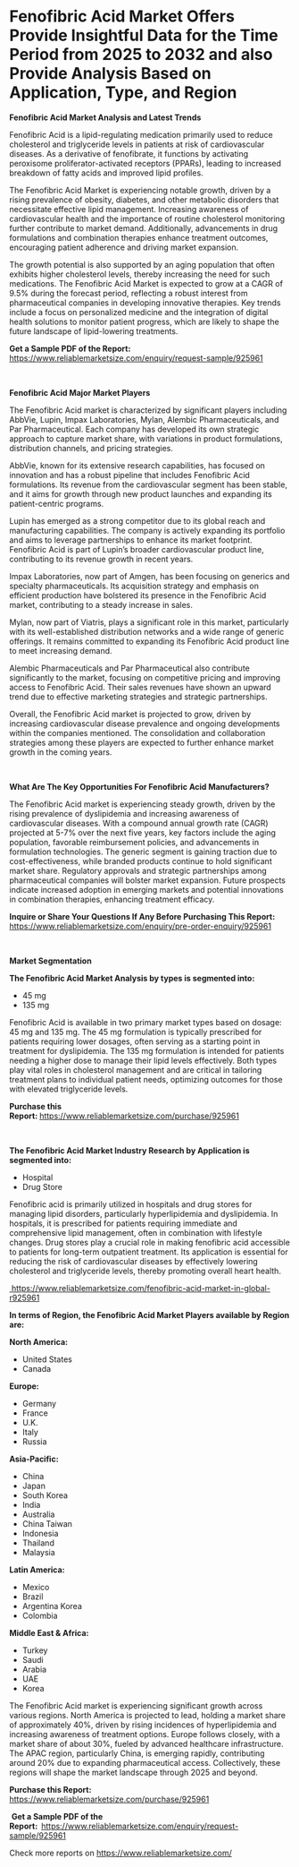 <p><h1>Fenofibric Acid Market Offers Provide Insightful Data for the Time Period from 2025 to 2032 and also Provide Analysis Based on Application, Type, and Region</h1></p><p><strong>Fenofibric Acid Market Analysis and Latest Trends</strong></p>
<p><p>Fenofibric Acid is a lipid-regulating medication primarily used to reduce cholesterol and triglyceride levels in patients at risk of cardiovascular diseases. As a derivative of fenofibrate, it functions by activating peroxisome proliferator-activated receptors (PPARs), leading to increased breakdown of fatty acids and improved lipid profiles. </p><p>The Fenofibric Acid Market is experiencing notable growth, driven by a rising prevalence of obesity, diabetes, and other metabolic disorders that necessitate effective lipid management. Increasing awareness of cardiovascular health and the importance of routine cholesterol monitoring further contribute to market demand. Additionally, advancements in drug formulations and combination therapies enhance treatment outcomes, encouraging patient adherence and driving market expansion.</p><p>The growth potential is also supported by an aging population that often exhibits higher cholesterol levels, thereby increasing the need for such medications. The Fenofibric Acid Market is expected to grow at a CAGR of 9.5% during the forecast period, reflecting a robust interest from pharmaceutical companies in developing innovative therapies. Key trends include a focus on personalized medicine and the integration of digital health solutions to monitor patient progress, which are likely to shape the future landscape of lipid-lowering treatments.</p></p>
<p><strong>Get a Sample PDF of the Report:&nbsp;</strong> <a href="https://www.reliablemarketsize.com/enquiry/request-sample/925961?utm_campaign=2450&utm_medium=2&utm_source=Github&utm_content=ia&utm_term=08032025&utm_id=fenofibric-acid">https://www.reliablemarketsize.com/enquiry/request-sample/925961</a></p>
<p>&nbsp;</p>
<p><strong>Fenofibric Acid Major Market Players</strong></p>
<p><p>The Fenofibric Acid market is characterized by significant players including AbbVie, Lupin, Impax Laboratories, Mylan, Alembic Pharmaceuticals, and Par Pharmaceutical. Each company has developed its own strategic approach to capture market share, with variations in product formulations, distribution channels, and pricing strategies.</p><p>AbbVie, known for its extensive research capabilities, has focused on innovation and has a robust pipeline that includes Fenofibric Acid formulations. Its revenue from the cardiovascular segment has been stable, and it aims for growth through new product launches and expanding its patient-centric programs. </p><p>Lupin has emerged as a strong competitor due to its global reach and manufacturing capabilities. The company is actively expanding its portfolio and aims to leverage partnerships to enhance its market footprint. Fenofibric Acid is part of Lupin’s broader cardiovascular product line, contributing to its revenue growth in recent years.</p><p>Impax Laboratories, now part of Amgen, has been focusing on generics and specialty pharmaceuticals. Its acquisition strategy and emphasis on efficient production have bolstered its presence in the Fenofibric Acid market, contributing to a steady increase in sales.</p><p>Mylan, now part of Viatris, plays a significant role in this market, particularly with its well-established distribution networks and a wide range of generic offerings. It remains committed to expanding its Fenofibric Acid product line to meet increasing demand.</p><p>Alembic Pharmaceuticals and Par Pharmaceutical also contribute significantly to the market, focusing on competitive pricing and improving access to Fenofibric Acid. Their sales revenues have shown an upward trend due to effective marketing strategies and strategic partnerships.</p><p>Overall, the Fenofibric Acid market is projected to grow, driven by increasing cardiovascular disease prevalence and ongoing developments within the companies mentioned. The consolidation and collaboration strategies among these players are expected to further enhance market growth in the coming years.</p></p>
<p>&nbsp;</p>
<p><strong>What Are The Key Opportunities For Fenofibric Acid Manufacturers?</strong></p>
<p><p>The Fenofibric Acid market is experiencing steady growth, driven by the rising prevalence of dyslipidemia and increasing awareness of cardiovascular diseases. With a compound annual growth rate (CAGR) projected at 5-7% over the next five years, key factors include the aging population, favorable reimbursement policies, and advancements in formulation technologies. The generic segment is gaining traction due to cost-effectiveness, while branded products continue to hold significant market share. Regulatory approvals and strategic partnerships among pharmaceutical companies will bolster market expansion. Future prospects indicate increased adoption in emerging markets and potential innovations in combination therapies, enhancing treatment efficacy.</p></p>
<p><strong>Inquire or Share Your Questions If Any Before Purchasing This Report:</strong> <a href="https://www.reliablemarketsize.com/enquiry/pre-order-enquiry/925961?utm_campaign=2450&utm_medium=2&utm_source=Github&utm_content=ia&utm_term=08032025&utm_id=fenofibric-acid">https://www.reliablemarketsize.com/enquiry/pre-order-enquiry/925961</a></p>
<p>&nbsp;</p>
<p><strong>Market Segmentation</strong></p>
<p><strong>The Fenofibric Acid Market Analysis by types is segmented into:</strong></p>
<p><ul><li>45 mg</li><li>135 mg</li></ul></p>
<p><p>Fenofibric Acid is available in two primary market types based on dosage: 45 mg and 135 mg. The 45 mg formulation is typically prescribed for patients requiring lower dosages, often serving as a starting point in treatment for dyslipidemia. The 135 mg formulation is intended for patients needing a higher dose to manage their lipid levels effectively. Both types play vital roles in cholesterol management and are critical in tailoring treatment plans to individual patient needs, optimizing outcomes for those with elevated triglyceride levels.</p></p>
<p><strong>Purchase this Report:&nbsp;</strong><a href="https://www.reliablemarketsize.com/purchase/925961?utm_campaign=2450&utm_medium=2&utm_source=Github&utm_content=ia&utm_term=08032025&utm_id=fenofibric-acid">https://www.reliablemarketsize.com/purchase/925961</a></p>
<p>&nbsp;</p>
<p><strong>The Fenofibric Acid Market Industry Research by Application is segmented into:</strong></p>
<p><ul><li>Hospital</li><li>Drug Store</li></ul></p>
<p><p>Fenofibric acid is primarily utilized in hospitals and drug stores for managing lipid disorders, particularly hyperlipidemia and dyslipidemia. In hospitals, it is prescribed for patients requiring immediate and comprehensive lipid management, often in combination with lifestyle changes. Drug stores play a crucial role in making fenofibric acid accessible to patients for long-term outpatient treatment. Its application is essential for reducing the risk of cardiovascular diseases by effectively lowering cholesterol and triglyceride levels, thereby promoting overall heart health.</p></p>
<p><a href="https://www.reliablemarketsize.com/fenofibric-acid-market-in-global-r925961?utm_campaign=2450&utm_medium=2&utm_source=Github&utm_content=ia&utm_term=08032025&utm_id=fenofibric-acid">&nbsp;https://www.reliablemarketsize.com/fenofibric-acid-market-in-global-r925961</a></p>
<p><strong>In terms of Region, the Fenofibric Acid Market Players available by Region are:</strong></p>
<p>
    <p> <strong> North America: </strong>
        <ul>
            <li>United States</li>
            <li>Canada</li>
        </ul>
        </p> 
    <p> <strong> Europe: </strong>
        <ul>
            <li>Germany</li>
            <li>France</li>
            <li>U.K.</li>
            <li>Italy</li>
            <li>Russia</li>
        </ul>
        </p> 
    <p> <strong> Asia-Pacific: </strong>
        <ul>
            <li>China</li>
            <li>Japan</li>
            <li>South Korea</li>
            <li>India</li>
            <li>Australia</li>
            <li>China Taiwan</li>
            <li>Indonesia</li>
            <li>Thailand</li>
            <li>Malaysia</li>
        </ul>
        </p> 
    <p> <strong> Latin America: </strong>
        <ul>
            <li>Mexico</li>
            <li>Brazil</li>
            <li>Argentina Korea</li>
            <li>Colombia</li>
        </ul>
        </p> 
    <p> <strong> Middle East & Africa: </strong>
        <ul>
            <li>Turkey</li>
            <li>Saudi</li>
            <li>Arabia</li>
            <li>UAE</li>
            <li>Korea</li>
        </ul>
    </p>
    </p>
<p><p>The Fenofibric Acid market is experiencing significant growth across various regions. North America is projected to lead, holding a market share of approximately 40%, driven by rising incidences of hyperlipidemia and increasing awareness of treatment options. Europe follows closely, with a market share of about 30%, fueled by advanced healthcare infrastructure. The APAC region, particularly China, is emerging rapidly, contributing around 20% due to expanding pharmaceutical access. Collectively, these regions will shape the market landscape through 2025 and beyond.</p></p>
<p><strong>Purchase this Report: </strong><a href="https://www.reliablemarketsize.com/purchase/925961?utm_campaign=2450&utm_medium=2&utm_source=Github&utm_content=ia&utm_term=08032025&utm_id=fenofibric-acid">https://www.reliablemarketsize.com/purchase/925961</a></p>
<p>&nbsp;<strong>Get a Sample PDF of the Report:&nbsp;&nbsp;</strong><a href="https://www.reliablemarketsize.com/enquiry/request-sample/925961?utm_campaign=2450&utm_medium=2&utm_source=Github&utm_content=ia&utm_term=08032025&utm_id=fenofibric-acid">https://www.reliablemarketsize.com/enquiry/request-sample/925961</a></p>
<p><strong></strong></p>
<p>Check more reports on <a href="https://www.reliablemarketsize.com/?utm_campaign=2450&utm_medium=2&utm_source=Github&utm_content=ia&utm_term=08032025&utm_id=fenofibric-acid">https://www.reliablemarketsize.com/</a></p>